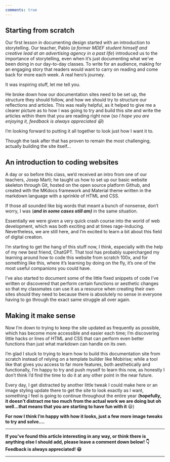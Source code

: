 ```yaml
---
comments: true
---
```


## Starting from scratch

Our first lesson in documenting design started with an introduction to storytelling. Our teacher, Pablo (*a former MDEF student himself and creative lead at an advertising agency in a past life*) introduced us to the importance of storytelling, even when it’s just documenting what we’ve been doing in our day-to-day classes. To write for an audience, making for an engaging story that readers would want to carry on reading and come back for more each week. A real hero’s journey. 

It was inspiring stuff, let me tell you. 

He broke down how our documentation sites need to be set up, the structure they should follow, and how we should try to structure our reflections and articles. This was really helpful, as it helped to give me a clearer picture as to how I was going to try and build this site and write the articles within them that you are reading right now (*so I hope you are enjoying it, feedback is always appreciated 😃*) 

I’m looking forward to putting it all together to look just how I want it to.  

Though the task after that has proven to remain the most challenging, actually building the site itself…

## An introduction to coding websites

A day or so before this class, we’d received an intro from one of our teachers, Josep Marti; he taught us how to set up our basic website skeleton through Git, hosted on the open source platform Github, and created with the MKdocs framework and Material theme written in the markdown language with a sprinkle of HTML and CSS. 

If those all sounded like big words that meant a bunch of nonsense, don’t worry, I was (***and in some cases still am)*** in the same situation. 

Essentially we were given a very quick crash course into the world of web development, which was both exciting and at times rage-inducing. Nevertheless, we are still here, and I’m excited to learn a bit about this field of digital creation. 

I’m starting to get the hang of this stuff now, I think, especially with the help of my new best friend, ChatGPT. That tool has probably supercharged my learning around how to code this website from scratch 100x, and for something like this, where it’s learning by doing on the fly, it’s one of the most useful companions you could have.  

I’ve also started to document some of the little fixed snippets of code I’ve written or discovered that perform certain functions or aesthetic changes so that my classmates can use it as a resource when creating their own sites should they need to because there is absolutely no sense in everyone having to go through the exact same struggle all over again. 

## Making it make sense

Now I’m down to trying to keep the site updated as frequently as possible, which has become more accessible and easier each time; I’m discovering little hacks or lines of HTML and CSS that can perform even better functions than just what markdown can handle on its own. 

I’m glad I stuck to trying to learn how to build this documentation site from scratch instead of relying on a template builder like Mobirise; while a tool like that gives you access to far more features, both aesthetically and functionally, I’m happy to try and push myself to learn this now, as honestly I don’t think I’d find the time to do it at any other point in the near future. 

Every day, I get distracted by another little tweak I could make here or an image styling update there to get the site to look exactly as I want, something I feel is going to continue throughout the entire year (**hopefully, it doesn’t distract me too much from the actual work we are doing but oh well…that means that you are starting to have fun with it** 😃) 

**For now I think I’m happy with how it looks, just a few more image tweaks to try and solve….**

---
**If you've found this article interesting in any way, or think there is anything else I should add, please leave a comment down below! 👇 Feedback is always appreciated! 😃**

---
